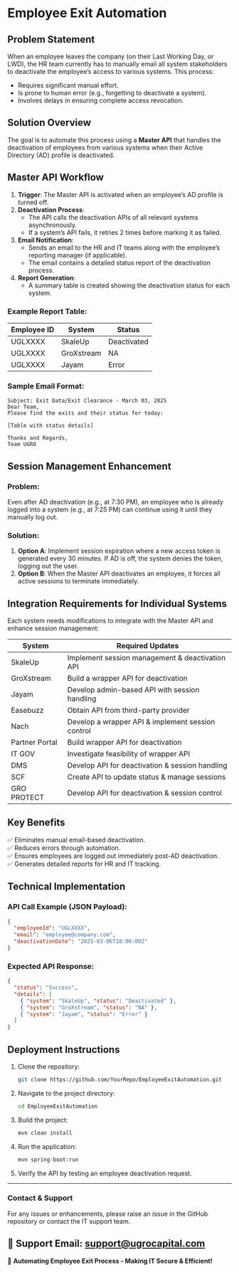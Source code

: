 # Employee Exit Automation

## Problem Statement
When an employee leaves the company (on their Last Working Day, or LWD), the HR team currently has to manually email all system stakeholders to deactivate the employee’s access to various systems. This process:
- Requires significant manual effort.
- Is prone to human error (e.g., forgetting to deactivate a system).
- Involves delays in ensuring complete access revocation.

## Solution Overview
The goal is to automate this process using a **Master API** that handles the deactivation of employees from various systems when their Active Directory (AD) profile is deactivated.

## Master API Workflow
1. **Trigger**: The Master API is activated when an employee’s AD profile is turned off.
2. **Deactivation Process**:
   - The API calls the deactivation APIs of all relevant systems asynchronously.
   - If a system’s API fails, it retries 2 times before marking it as failed.
3. **Email Notification**:
   - Sends an email to the HR and IT teams along with the employee’s reporting manager (if applicable).
   - The email contains a detailed status report of the deactivation process.
4. **Report Generation**:
   - A summary table is created showing the deactivation status for each system.

### Example Report Table:
| Employee ID | System      | Status      |
|-------------|-------------|-------------|
| UGLXXXX     | SkaleUp     | Deactivated |
| UGLXXXX     | GroXstream  | NA          |
| UGLXXXX     | Jayam       | Error       |

### Sample Email Format:
```
Subject: Exit Data/Exit Clearance - March 03, 2025  
Dear Team,  
Please find the exits and their status for today:

[Table with status details]

Thanks and Regards,  
Team UGRO
```

## Session Management Enhancement
### Problem:
Even after AD deactivation (e.g., at 7:30 PM), an employee who is already logged into a system (e.g., at 7:25 PM) can continue using it until they manually log out.

### Solution:
1. **Option A**: Implement session expiration where a new access token is generated every 30 minutes. If AD is off, the system denies the token, logging out the user.
2. **Option B**: When the Master API deactivates an employee, it forces all active sessions to terminate immediately.

## Integration Requirements for Individual Systems
Each system needs modifications to integrate with the Master API and enhance session management:

| System        | Required Updates                                |
|--------------|-----------------------------------------------|
| SkaleUp      | Implement session management & deactivation API |
| GroXstream   | Build a wrapper API for deactivation            |
| Jayam        | Develop admin-based API with session handling   |
| Easebuzz     | Obtain API from third-party provider            |
| Nach         | Develop a wrapper API & implement session control |
| Partner Portal | Build wrapper API for deactivation            |
| IT GOV       | Investigate feasibility of wrapper API          |
| DMS          | Develop API for deactivation & session handling  |
| SCF          | Create API to update status & manage sessions  |
| GRO PROTECT  | Develop API for deactivation & session control |

## Key Benefits
✅ Eliminates manual email-based deactivation.  
✅ Reduces errors through automation.  
✅ Ensures employees are logged out immediately post-AD deactivation.  
✅ Generates detailed reports for HR and IT tracking.  

## Technical Implementation
### API Call Example (JSON Payload):
```json
{
  "employeeId": "UGLXXXX",
  "email": "employee@company.com",
  "deactivationDate": "2025-03-06T18:00:00Z"
}
```

### Expected API Response:
```json
{
  "status": "Success",
  "details": [
    { "system": "SkaleUp", "status": "Deactivated" },
    { "system": "GroXstream", "status": "NA" },
    { "system": "Jayam", "status": "Error" }
  ]
}
```

## Deployment Instructions
1. Clone the repository:
   ```sh
   git clone https://github.com/YourRepo/EmployeeExitAutomation.git
   ```
2. Navigate to the project directory:
   ```sh
   cd EmployeeExitAutomation
   ```
3. Build the project:
   ```sh
   mvn clean install
   ```
4. Run the application:
   ```sh
   mvn spring-boot:run
   ```
5. Verify the API by testing an employee deactivation request.

---

### Contact & Support
For any issues or enhancements, please raise an issue in the GitHub repository or contact the IT support team.

📧 **Support Email**: support@ugrocapital.com   
---

🚀 **Automating Employee Exit Process - Making IT Secure & Efficient!**

